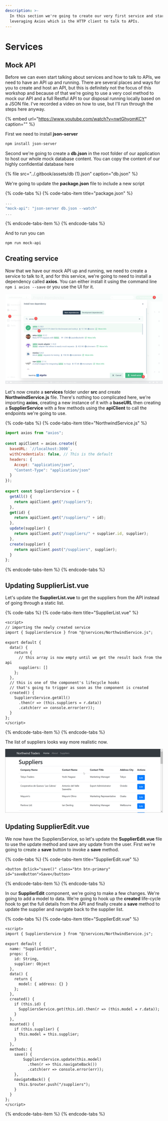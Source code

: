 ```yaml
---
description: >-
  In this section we're going to create our very first service and start
  leveraging Axios which is the HTTP client to talk to APIs.
---
```


# Services

## Mock API

Before we can even start talking about services and how to talk to APIs, we need to have an API up and running. There are several places and ways for you to create and host an API, but this is definitely not the focus of this workshop and because of that we're going to use a very cool method to mock our API and a full Restful API to our disposal running locally based on a JSON file. I've recorded a video on how to use, but I'll run through the steps here anyway.

{% embed url="https://www.youtube.com/watch?v=nwtGhyomKCY" caption="" %}

First we need to install **json-server**

```bash
npm install json-server
```

Second we're going to create a **db.json** in the root folder of our application to host our whole mock database content. You can copy the content of our highly confidential database here

{% file src="../.gitbook/assets/db \(1\).json" caption="db.json" %}

We're going to update the **package.json** file to include a new script

{% code-tabs %}
{% code-tabs-item title="package.json" %}
```javascript
...
"mock-api": "json-server db.json --watch"
...
```
{% endcode-tabs-item %}
{% endcode-tabs %}

And to run you can

```bash
npm run mock-api
```

## Creating service

Now that we have our mock API up and running, we need to create a service to talk to it, and for this service, we're going to need to install a dependency called **axios**. You can either install it using the command line `npm i axios --save` or you use the UI for it.

![](../.gitbook/assets/installing-axios.jpg)

Let's now create a **services** folder under **src** and create **NorthwindService.js** file. There's nothing too complicated here, we're importing **axios**, creating a new instance of it with a **baseURL** then creating a **SupplierService** with a few methods using the **apiClient** to call the endpoints we're going to use.

{% code-tabs %}
{% code-tabs-item title="NorthwindService.js" %}
```javascript
import axios from "axios";

const apiClient = axios.create({
  baseURL: `//localhost:3000`,
  withCredentials: false, // This is the default
  headers: {
    Accept: "application/json",
    "Content-Type": "application/json"
  }
});

export const SuppliersService = {
  getAll() {
    return apiClient.get("/suppliers");
  },
  get(id) {
    return apiClient.get("/suppliers/" + id);
  },
  update(supplier) {
    return apiClient.put("/suppliers/" + supplier.id, supplier);
  },
  create(supplier) {
    return apiClient.post("/suppliers", supplier);
  }
};
```
{% endcode-tabs-item %}
{% endcode-tabs %}

## Updating SupplierList.vue

Let's update the **SupplierList.vue** to get the suppliers from the API instead of going through a static list.

{% code-tabs %}
{% code-tabs-item title="SupplierList.vue" %}
```markup
<script>
// importing the newly created service
import { SuppliersService } from "@/services/NorthwindService.js";

export default {
  data() {
    return {
      // this array is now empty until we get the result back from the api
      suppliers: []
    };
  },
  // this is one of the component's lifecycle hooks
  // that's going to trigger as soon as the component is created
  created() {
    SuppliersService.getAll()
      .then(r => (this.suppliers = r.data))
      .catch(err => console.error(err));
  }
};
</script>
```
{% endcode-tabs-item %}
{% endcode-tabs %}

The list of suppliers looks way more realistic now.

![](../.gitbook/assets/suppliers-list-axios.png)

## Updating SupplierEdit.vue

We now have the SuppliersService, so let's update the **SupplierEdit.vue** file to use the update method and save any update from the user. First we're going to create a **save** button to invoke a **save** method.

{% code-tabs %}
{% code-tabs-item title="SupplierEdit.vue" %}
```markup
<button @click="save()" class="btn btn-primary" id="saveButton">Save</button>
```
{% endcode-tabs-item %}
{% endcode-tabs %}

In our **SupplierEdit** component, we're going to make a few changes. We're going to add a model to data. We're going to hook up the **created** life-cycle hook to get the full details from the API and finally create a **save** method to update the supplier and navigate back to the supplier list.

{% code-tabs %}
{% code-tabs-item title="SupplierEdit.vue" %}
```markup
<script>
import { SuppliersService } from "@/services/NorthwindService.js";

export default {
  name: "SupplierEdit",
  props: {
    id: String,
    supplier: Object
  },
  data() {
    return {
      model: { address: {} }
    };
  },
  created() {
    if (this.id) {
      SuppliersService.get(this.id).then(r => (this.model = r.data));
    }
  },
  mounted() {
    if (this.supplier) {
      this.model = this.supplier;
    }
  },
  methods: {
    save() {
        SuppliersService.update(this.model)
          .then(r => this.navigateBack())
          .catch(err => console.error(err));
    },
    navigateBack() {
      this.$router.push("/suppliers");
    }
  }
};
</script>
```
{% endcode-tabs-item %}
{% endcode-tabs %}

